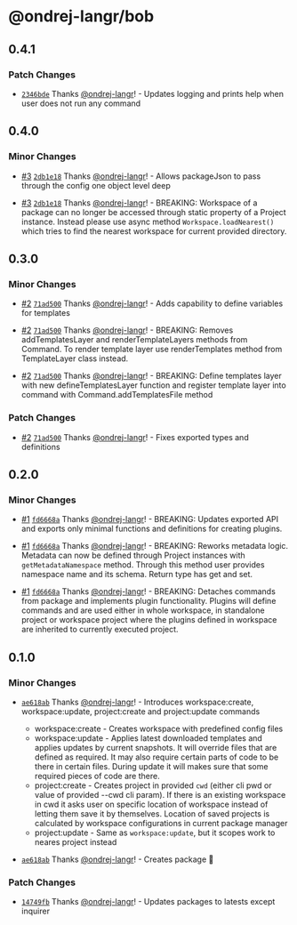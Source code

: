 # @ondrej-langr/bob

## 0.4.1

### Patch Changes

- [`2346bde`](https://github.com/ondrej-langr/toolbox/commit/2346bde0542c1d8230498ddb1147cea699f86fd0) Thanks [@ondrej-langr](https://github.com/ondrej-langr)! - Updates logging and prints help when user does not run any command

## 0.4.0

### Minor Changes

- [#3](https://github.com/ondrej-langr/toolbox/pull/3) [`2db1e18`](https://github.com/ondrej-langr/toolbox/commit/2db1e18adf2dbfab43438cecf2ff873b1b15183c) Thanks [@ondrej-langr](https://github.com/ondrej-langr)! - Allows packageJson to pass through the config one object level deep

- [#3](https://github.com/ondrej-langr/toolbox/pull/3) [`2db1e18`](https://github.com/ondrej-langr/toolbox/commit/2db1e18adf2dbfab43438cecf2ff873b1b15183c) Thanks [@ondrej-langr](https://github.com/ondrej-langr)! - BREAKING: Workspace of a package can no longer be accessed through static property of a Project instance. Instead please use async method `Workspace.loadNearest()` which tries to find the nearest workspace for current provided directory.

## 0.3.0

### Minor Changes

- [#2](https://github.com/ondrej-langr/toolbox/pull/2) [`71ad500`](https://github.com/ondrej-langr/toolbox/commit/71ad500afb02431e318d7cfd3e1027c58dabee38) Thanks [@ondrej-langr](https://github.com/ondrej-langr)! - Adds capability to define variables for templates

- [#2](https://github.com/ondrej-langr/toolbox/pull/2) [`71ad500`](https://github.com/ondrej-langr/toolbox/commit/71ad500afb02431e318d7cfd3e1027c58dabee38) Thanks [@ondrej-langr](https://github.com/ondrej-langr)! - BREAKING: Removes addTemplatesLayer and renderTemplateLayers methods from Command. To render template layer use renderTemplates method from TemplateLayer class instead.

- [#2](https://github.com/ondrej-langr/toolbox/pull/2) [`71ad500`](https://github.com/ondrej-langr/toolbox/commit/71ad500afb02431e318d7cfd3e1027c58dabee38) Thanks [@ondrej-langr](https://github.com/ondrej-langr)! - BREAKING: Define templates layer with new defineTemplatesLayer function and register template layer into command with Command.addTemplatesFile method

### Patch Changes

- [#2](https://github.com/ondrej-langr/toolbox/pull/2) [`71ad500`](https://github.com/ondrej-langr/toolbox/commit/71ad500afb02431e318d7cfd3e1027c58dabee38) Thanks [@ondrej-langr](https://github.com/ondrej-langr)! - Fixes exported types and definitions

## 0.2.0

### Minor Changes

- [#1](https://github.com/ondrej-langr/toolbox/pull/1) [`fd6668a`](https://github.com/ondrej-langr/toolbox/commit/fd6668a69ffc1385a43c27c35a7aa5dbe8c331ca) Thanks [@ondrej-langr](https://github.com/ondrej-langr)! - BREAKING: Updates exported API and exports only minimal functions and definitions for creating plugins.

- [#1](https://github.com/ondrej-langr/toolbox/pull/1) [`fd6668a`](https://github.com/ondrej-langr/toolbox/commit/fd6668a69ffc1385a43c27c35a7aa5dbe8c331ca) Thanks [@ondrej-langr](https://github.com/ondrej-langr)! - BREAKING: Reworks metadata logic. Metadata can now be defined through Project instances with `getMetadataNamespace` method. Through this method user provides namespace name and its schema. Return type has get and set.

- [#1](https://github.com/ondrej-langr/toolbox/pull/1) [`fd6668a`](https://github.com/ondrej-langr/toolbox/commit/fd6668a69ffc1385a43c27c35a7aa5dbe8c331ca) Thanks [@ondrej-langr](https://github.com/ondrej-langr)! - BREAKING: Detaches commands from package and implements plugin functionality. Plugins will define commands and are used either in whole workspace, in standalone project or workspace project where the plugins defined in workspace are inherited to currently executed project.

## 0.1.0

### Minor Changes

- [`ae618ab`](https://github.com/ondrej-langr/toolbox/commit/ae618ab73a97162d3eaa7689c76c1738544b9cdc) Thanks [@ondrej-langr](https://github.com/ondrej-langr)! - Introduces workspace:create, workspace:update, project:create and project:update commands

  - workspace:create - Creates workspace with predefined config files
  - workspace:update - Applies latest downloaded templates and applies updates by current snapshots. It will override files that are defined as required. It may also require certain parts of code to be there in certain files. During update it will makes sure that some required pieces of code are there.
  - project:create - Creates project in provided `cwd` (either cli pwd or value of provided --cwd cli param). If there is an existing workspace in cwd it asks user on specific location of workspace instead of letting them save it by themselves. Location of saved projects is calculated by workspace configurations in current package manager
  - project:update - Same as `workspace:update`, but it scopes work to neares project instead

- [`ae618ab`](https://github.com/ondrej-langr/toolbox/commit/ae618ab73a97162d3eaa7689c76c1738544b9cdc) Thanks [@ondrej-langr](https://github.com/ondrej-langr)! - Creates package 🎉

### Patch Changes

- [`14749fb`](https://github.com/ondrej-langr/toolbox/commit/14749fb0198ba4fb17289723090fce6f5e28a35a) Thanks [@ondrej-langr](https://github.com/ondrej-langr)! - Updates packages to latests except inquirer
